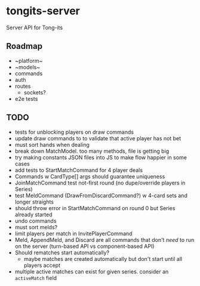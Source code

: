 # tongits-server
Server API for Tong-its

## Roadmap
- ~platform~
- ~models~
- commands
- auth
- routes
  - sockets?
- e2e tests

## TODO
- tests for unblocking players on draw commands
- update draw commands to to validate that active player has not bet
- must sort hands when dealing
- break down MatchModel. too many methods, file is getting big
- try making constants JSON files into JS to make flow happier in some cases
- add tests to StartMatchCommand for 4 player deals
- Commands w CardType[] args should guarantee uniqueness
- JoinMatchCommand test not-first round (no dupe/override players in Series)
- test MeldCommand (DrawFromDiscardCommand?) w 4-card sets and longer straights
- should throw error in StartMatchCommand on round 0 but Series already started
- undo commands
- must sort melds?
- limit players per match in InvitePlayerCommand
- Meld, AppendMeld, and Discard are all commands that don't _need_ to run on the server (turn-based API vs component-based API)
- Should rematches start automatically?
  - maybe matches are created automatically but don't start until all players accept
- multiple active matches can exist for given series. consider an `activeMatch` field
